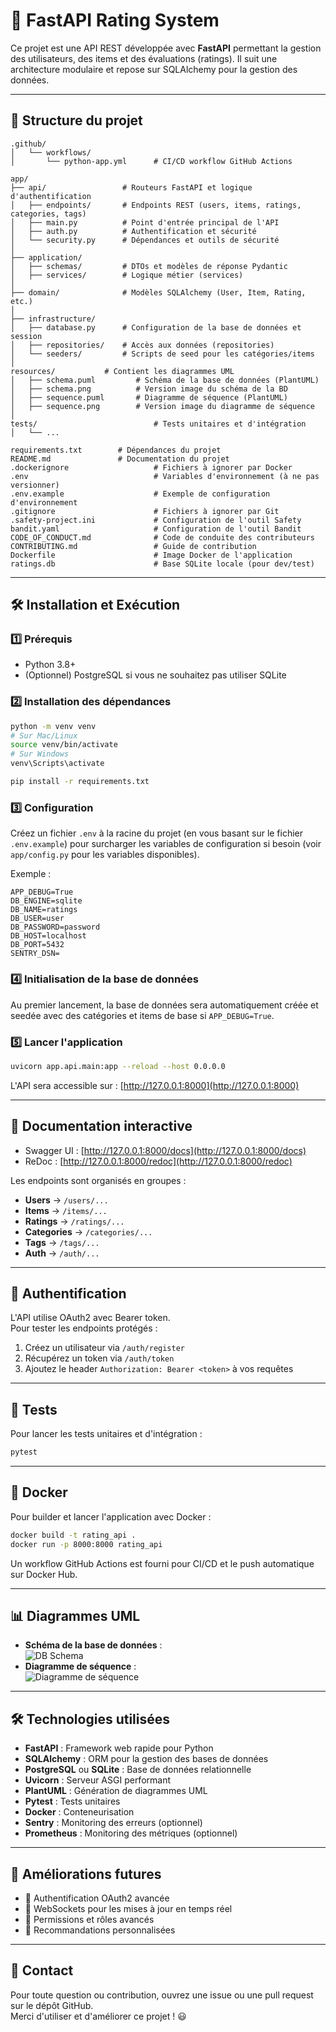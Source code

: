 # 📌 FastAPI Rating System

Ce projet est une API REST développée avec **FastAPI** permettant la gestion des utilisateurs, des items et des évaluations (ratings). Il suit une architecture modulaire et repose sur SQLAlchemy pour la gestion des données.

---

## 📂 Structure du projet
```
.github/
│   └── workflows/
│       └── python-app.yml      # CI/CD workflow GitHub Actions

app/
├── api/                 # Routeurs FastAPI et logique d'authentification
│   ├── endpoints/       # Endpoints REST (users, items, ratings, categories, tags)
│   ├── main.py          # Point d'entrée principal de l'API
│   ├── auth.py          # Authentification et sécurité
│   └── security.py      # Dépendances et outils de sécurité
│
├── application/
│   ├── schemas/         # DTOs et modèles de réponse Pydantic
│   ├── services/        # Logique métier (services)
│
├── domain/              # Modèles SQLAlchemy (User, Item, Rating, etc.)
│
├── infrastructure/
│   ├── database.py      # Configuration de la base de données et session
│   ├── repositories/    # Accès aux données (repositories)
│   └── seeders/         # Scripts de seed pour les catégories/items
│
resources/           # Contient les diagrammes UML
│   ├── schema.puml         # Schéma de la base de données (PlantUML)
│   ├── schema.png          # Version image du schéma de la BD
│   ├── sequence.puml       # Diagramme de séquence (PlantUML)
│   ├── sequence.png        # Version image du diagramme de séquence
│
tests/                          # Tests unitaires et d'intégration
│   └── ...

requirements.txt        # Dépendances du projet
README.md               # Documentation du projet
.dockerignore                   # Fichiers à ignorer par Docker
.env                            # Variables d'environnement (à ne pas versionner)
.env.example                    # Exemple de configuration d'environnement
.gitignore                      # Fichiers à ignorer par Git
.safety-project.ini             # Configuration de l'outil Safety
bandit.yaml                     # Configuration de l'outil Bandit
CODE_OF_CONDUCT.md              # Code de conduite des contributeurs
CONTRIBUTING.md                 # Guide de contribution
Dockerfile                      # Image Docker de l'application
ratings.db                      # Base SQLite locale (pour dev/test)

```
---

## 🛠️ Installation et Exécution

### 1️⃣ Prérequis

- Python 3.8+
- (Optionnel) PostgreSQL si vous ne souhaitez pas utiliser SQLite

### 2️⃣ Installation des dépendances

```bash
python -m venv venv
# Sur Mac/Linux
source venv/bin/activate
# Sur Windows
venv\Scripts\activate

pip install -r requirements.txt
```

### 3️⃣ Configuration

Créez un fichier `.env` à la racine du projet (en vous basant sur le fichier `.env.example`) pour surcharger les variables de configuration si besoin (voir `app/config.py` pour les variables disponibles).

Exemple :
```
APP_DEBUG=True
DB_ENGINE=sqlite
DB_NAME=ratings
DB_USER=user
DB_PASSWORD=password
DB_HOST=localhost
DB_PORT=5432
SENTRY_DSN=
```

### 4️⃣ Initialisation de la base de données

Au premier lancement, la base de données sera automatiquement créée et seedée avec des catégories et items de base si `APP_DEBUG=True`.

### 5️⃣ Lancer l'application

```bash
uvicorn app.api.main:app --reload --host 0.0.0.0
```

L'API sera accessible sur : [http://127.0.0.1:8000](http://127.0.0.1:8000)

---

## 📖 Documentation interactive

- Swagger UI : [http://127.0.0.1:8000/docs](http://127.0.0.1:8000/docs)
- ReDoc : [http://127.0.0.1:8000/redoc](http://127.0.0.1:8000/redoc)

Les endpoints sont organisés en groupes :
- **Users** → `/users/...`
- **Items** → `/items/...`
- **Ratings** → `/ratings/...`
- **Categories** → `/categories/...`
- **Tags** → `/tags/...`
- **Auth** → `/auth/...`

---

## 🔐 Authentification

L'API utilise OAuth2 avec Bearer token.  
Pour tester les endpoints protégés :
1. Créez un utilisateur via `/auth/register`
2. Récupérez un token via `/auth/token`
3. Ajoutez le header `Authorization: Bearer <token>` à vos requêtes

---

## 🧪 Tests

Pour lancer les tests unitaires et d'intégration :

```bash
pytest
```

---

## 🐳 Docker

Pour builder et lancer l'application avec Docker :

```bash
docker build -t rating_api .
docker run -p 8000:8000 rating_api
```

Un workflow GitHub Actions est fourni pour CI/CD et le push automatique sur Docker Hub.

---

## 📊 Diagrammes UML

- **Schéma de la base de données** :  
  ![DB Schema](resources/schema.png)
- **Diagramme de séquence** :  
  ![Diagramme de séquence](resources/sequence.png)

---

## 🛠 Technologies utilisées

- **FastAPI** : Framework web rapide pour Python
- **SQLAlchemy** : ORM pour la gestion des bases de données
- **PostgreSQL** ou **SQLite** : Base de données relationnelle
- **Uvicorn** : Serveur ASGI performant
- **PlantUML** : Génération de diagrammes UML
- **Pytest** : Tests unitaires
- **Docker** : Conteneurisation
- **Sentry** : Monitoring des erreurs (optionnel)
- **Prometheus** : Monitoring des métriques (optionnel)

---

## 🚀 Améliorations futures

- 🔹 Authentification OAuth2 avancée
- 🔹 WebSockets pour les mises à jour en temps réel
- 🔹 Permissions et rôles avancés
- 🔹 Recommandations personnalisées

---

## 📩 Contact

Pour toute question ou contribution, ouvrez une issue ou une pull request sur le dépôt GitHub.  
Merci d'utiliser et d'améliorer ce projet ! 😃